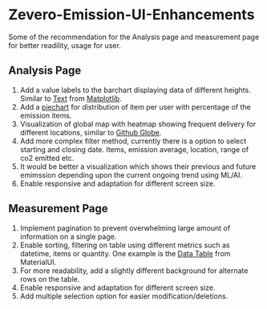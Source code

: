 # Zevero-Emission-UI-Enhancements

Some of the recommendation for the Analysis page and measurement page for better readility, usage for user.

## Analysis Page

1. Add a value labels to the barchart displaying data of different heights. Similar to [Text](https://matplotlib.org/stable/api/_as_gen/matplotlib.pyplot.text.html) from [Matplotlib](https://matplotlib.org/stable/).
2. Add a [piechart](https://matplotlib.org/stable/gallery/pie_and_polar_charts/pie_features.html) for distribution of item per user with percentage of the emission items.
3. Visualization of global map with heatmap showing frequent delivery for different locations, similar to [Github Globe](https://github.blog/2020-12-21-how-we-built-the-github-globe/).
4. Add more complex filter method, currently there is a option to select starting and closing date. Items, emission average, location, range of co2 emitted etc.
5. It would be better a visualization which shows their previous and future emimssion depending upon the current ongoing trend using ML/AI.
6. Enable responsive and adaptation for different screen size.

## Measurement Page

1. Implement pagination to prevent overwhelming large amount of information on a single page.
2. Enable sorting, filtering on table using different metrics such as datetime, items or quantity. One example is the [Data Table](https://mui.com/material-ui/react-table/#data-table) from MaterialUI.
3. For more readability, add a slightly different background for alternate rows on the table.
4. Enable responsive and adaptation for different screen size.
5. Add multiple selection option for easier modification/deletions.
